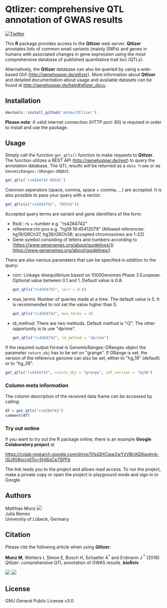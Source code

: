 # Qtlizer: comprehensive QTL annotation of GWAS results
[![Twitter](https://img.shields.io/twitter/url/http/shields.io.svg?style=social)](https://twitter.com/intent/tweet?hashtags=Qtlizer&url=https://www.biorxiv.org/content/10.1101/495903v2&screen_name=_matmu)

This **R** package provides access to the **Qtlizer** web server. **Qtlizer** annotates lists of common small variants (mainly SNPs) and genes in humans with associated changes in gene expression using the most comprehensive database of published quantitative trait loci (QTLs).

Alternatively, the **Qtlizer** database can also be queried by using a web-based GUI (http://genehopper.de/qtlizer). More information about **Qtlizer** and detailed documentation about usage and available datasets can be found at http://genehopper.de/help#qtlizer_docu .

## Installation
```R
devtools::install_github('matmu/Qtlizer')
```

**Please note**: A valid internet connection (HTTP port: 80) is required in order to install and use the package.

## Usage
Simply call the function `get_qtls()` function to make requests to **Qtilzer**. The function utilizes a REST API (http://genehopper.de/rest) to query the annotation database. The QTL results will be returned as a `data frame` or as `GenomicRanges::GRanges` object.

```R
get_qtls('rs4284742 DEFA1')
```
Common seperators (space, comma, space + comma, ...) are accepted. It is also possible to pass your query with a vector: 

```R
get_qtls(c("rs4284742", "DEFA1"))
```

Accepted query terms are variant and gene identifiers of the form: 

+ Rsid : rs + number e.g. "rs4284742"
+ reference:chr:pos e.g. "hg19:19:45412079" (Allowed references: hg19/GRCh37, hg38/GRCh38; accepted chromosomes are 1-22)
+ Gene symbol consisting of letters and numbers according to  [https://www.genenames.org/about/guidelines/]( https://www.genenames.org/about/guidelines/)


There are also various parameters that can be specified in addition to the query:

+ corr: Linkage disequilibrium based on 1000Genomes Phase 3 European. Optional value between 0.1 and 1. Default 	value is 0.8.

	```R
	get_qtls("rs4284742", corr = 0.6)
	```

+ max_terms: Number of queries made at a time. The default value is 5. It is recommended to not set the value higher than 5. 


	```R
	get_qtls("rs4284742", max_terms = 4)
	```

+ ld_method: There are two methods. Default method is "r2". The other opportunity is to use "dprime".


	```R
	get_qtls("rs4284742", ld_method = "dprime")
	```

If the required output format is GenomicRanges::GRanges object the parameter `return_obj` has to be set on "grange". If GRange is set, the version of the reference genome can also be set, either to "hg_19" (default) or to "hg_38".


```R
get_qtls("rs4284742", return_obj = "grange", ref_version = "hg38")
```

### Column meta information
The column description of the received data frame can be accessed by calling:

```R
df = get_qtls("rs4284742")
comment(df)
```

### Try out online
If you want to try out the R package online, there is an example **Google Colaboratory project** at

https://colab.research.google.com/drive/1i1sjQHCjaw2wYzVBnXQ9iaghnk-jSU95#scrollTo=5Hi6sCe7SPFb

The link leads you to the project and allows read access. To run the project, make a private copy or open the project in playground mode and sign in to Google. 


## Authors
Matthias Munz [![](https://img.shields.io/twitter/follow/_matmu?label=Follow&style=social)](https://img.shields.io/twitter/follow/_matmu?label=Follow&style=social)\
Julia Remes\
University of Lübeck, Germany


## Citation
Please cite the following article when using **Qtlizer**:

**Munz M**, Wohlers I, Simon E, Busch H, Schaefer A<sup>\*</sup> and Erdmann J <sup>\*</sup> (2018) Qtlizer: comprehensive QTL annotation of GWAS results. ***bioRxiv***

[![](https://img.shields.io/badge/doi-https%3A%2F%2Fdoi.org%2F10.1101%2F495903%20-green.svg)](https://doi.org/10.1101/495903)
[![](https://img.shields.io/badge/Altmetric-17-green.svg)](https://www.altmetric.com/details/52777590)


## License
GNU General Public License v3.0


